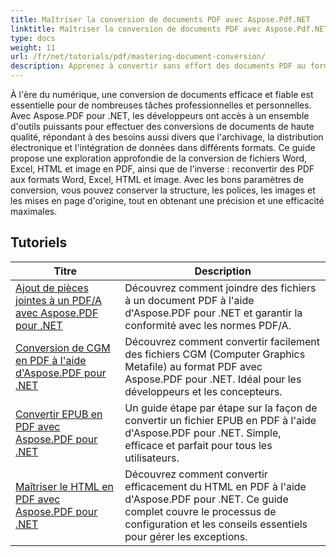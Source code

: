 ```yaml
---
title: Maîtriser la conversion de documents PDF avec Aspose.Pdf.NET
linktitle: Maîtriser la conversion de documents PDF avec Aspose.Pdf.NET
type: docs
weight: 11
url: /fr/net/tutorials/pdf/mastering-document-conversion/
description: Apprenez à convertir sans effort des documents PDF au format de document Word modifiable à l'aide d'Aspose.Pdf.NET.
---
```


À l'ère du numérique, une conversion de documents efficace et fiable est essentielle pour de nombreuses tâches professionnelles et personnelles. Avec Aspose.PDF pour .NET, les développeurs ont accès à un ensemble d'outils puissants pour effectuer des conversions de documents de haute qualité, répondant à des besoins aussi divers que l'archivage, la distribution électronique et l'intégration de données dans différents formats. Ce guide propose une exploration approfondie de la conversion de fichiers Word, Excel, HTML et image en PDF, ainsi que de l'inverse : reconvertir des PDF aux formats Word, Excel, HTML et image. Avec les bons paramètres de conversion, vous pouvez conserver la structure, les polices, les images et les mises en page d'origine, tout en obtenant une précision et une efficacité maximales.

## Tutoriels
| Titre | Description |
| --- | --- | 
| [Ajout de pièces jointes à un PDF/A avec Aspose.PDF pour .NET](./adding-attachment-to-pdfa/) | Découvrez comment joindre des fichiers à un document PDF à l'aide d'Aspose.PDF pour .NET et garantir la conformité avec les normes PDF/A. | 
| [Conversion de CGM en PDF à l'aide d'Aspose.PDF pour .NET](./convert-cgm-to-pdf/) | Découvrez comment convertir facilement des fichiers CGM (Computer Graphics Metafile) au format PDF avec Aspose.PDF pour .NET. Idéal pour les développeurs et les concepteurs. |  
| [Convertir EPUB en PDF avec Aspose.PDF pour .NET](./convert-epub-to-pdf/) | Un guide étape par étape sur la façon de convertir un fichier EPUB en PDF à l'aide d'Aspose.PDF pour .NET. Simple, efficace et parfait pour tous les utilisateurs. |   
| [Maîtriser le HTML en PDF avec Aspose.PDF pour .NET](./mastering-html-to-pdf/) | Découvrez comment convertir efficacement du HTML en PDF à l'aide d'Aspose.PDF pour .NET. Ce guide complet couvre le processus de configuration et les conseils essentiels pour gérer les exceptions. |  